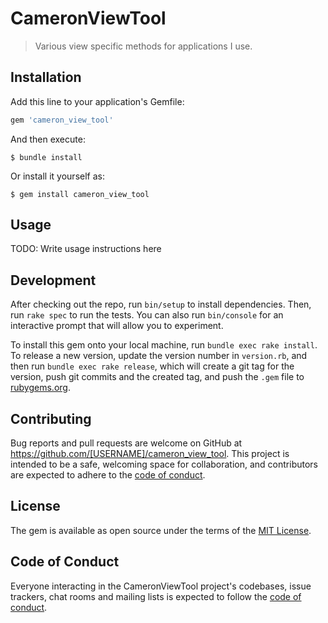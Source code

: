 # CameronViewTool
> Various view specific methods for applications I use.

## Installation

Add this line to your application's Gemfile:

```ruby
gem 'cameron_view_tool'
```

And then execute:

    $ bundle install

Or install it yourself as:

    $ gem install cameron_view_tool

## Usage

TODO: Write usage instructions here

## Development

After checking out the repo, run `bin/setup` to install dependencies. Then, run `rake spec` to run the tests. You can also run `bin/console` for an interactive prompt that will allow you to experiment.

To install this gem onto your local machine, run `bundle exec rake install`. To release a new version, update the version number in `version.rb`, and then run `bundle exec rake release`, which will create a git tag for the version, push git commits and the created tag, and push the `.gem` file to [rubygems.org](https://rubygems.org).

## Contributing

Bug reports and pull requests are welcome on GitHub at https://github.com/[USERNAME]/cameron_view_tool. This project is intended to be a safe, welcoming space for collaboration, and contributors are expected to adhere to the [code of conduct](https://github.com/[USERNAME]/cameron_view_tool/blob/master/CODE_OF_CONDUCT.md).

## License

The gem is available as open source under the terms of the [MIT License](https://opensource.org/licenses/MIT).

## Code of Conduct

Everyone interacting in the CameronViewTool project's codebases, issue trackers, chat rooms and mailing lists is expected to follow the [code of conduct](https://github.com/[USERNAME]/cameron_view_tool/blob/master/CODE_OF_CONDUCT.md).
